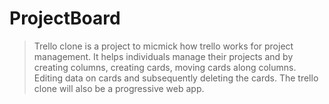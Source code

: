 # ProjectBoard

> Trello clone is a project to micmick how trello works for project management. It helps individuals manage their projects and by creating columns, creating cards, moving cards along columns. Editing data on cards and subsequently deleting the cards. The trello clone will also be a progressive web app.
